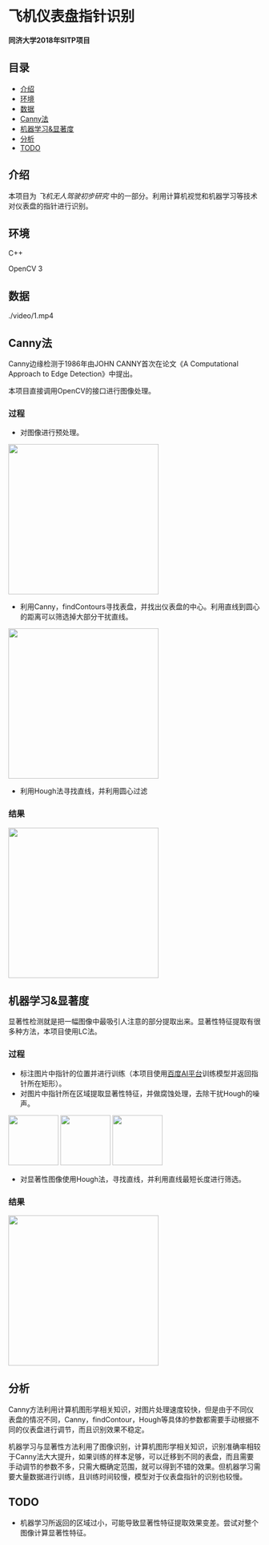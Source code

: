 # 飞机仪表盘指针识别

**同济大学2018年SITP项目**

## 目录

* [介绍](#介绍)
* [环境](#环境)
* [数据](#数据)
* [Canny法](#Canny法)
* [机器学习&显著度](#机器学习&显著度)
* [分析](#分析)
* [TODO](#TODO)

## 介绍

本项目为 *飞机无人驾驶初步研究* 中的一部分。利用计算机视觉和机器学习等技术对仪表盘的指针进行识别。

## 环境

C++

OpenCV 3

## 数据

./video/1.mp4

## Canny法

Canny边缘检测于1986年由JOHN CANNY首次在论文《A Computational Approach to Edge Detection》中提出。

本项目直接调用OpenCV的接口进行图像处理。

### 过程

* 对图像进行预处理。



<img src="./img/canny_gray.png" height="300px">

* 利用Canny，findContours寻找表盘，并找出仪表盘的中心。利用直线到圆心的距离可以筛选掉大部分干扰直线。



<img src="./img/img_circle.png" height="300px">

* 利用Hough法寻找直线，并利用圆心过滤

### 结果

<img src="./img/output_canny.gif" height="300px">

## 机器学习&显著度

显著性检测就是把一幅图像中最吸引人注意的部分提取出来。显著性特征提取有很多种方法，本项目使用LC法。

### 过程

* 标注图片中指针的位置并进行训练（本项目使用[百度AI平台](http://ai.baidu.com/)训练模型并返回指针所在矩形）。
* 对图片中指针所在区域提取显著性特征，并做腐蚀处理，去除干扰Hough的噪声。

<img src="./img/sal_part_origin.png" height="100px">



<img src="./img/sal_part.png" height="100px">



<img src="./img/sal_part_erode.png" height="100px">

* 对显著性图像使用Hough法，寻找直线，并利用直线最短长度进行筛选。

### 结果

<img src="./img/output_sal.gif" height="300px">

## 分析

Canny方法利用计算机图形学相关知识，对图片处理速度较快，但是由于不同仪表盘的情况不同，Canny，findContour，Hough等具体的参数都需要手动根据不同的仪表盘进行调节，而且识别效果不稳定。

机器学习与显著性方法利用了图像识别，计算机图形学相关知识，识别准确率相较于Canny法大大提升，如果训练的样本足够，可以迁移到不同的表盘，而且需要手动调节的参数不多，只需大概确定范围，就可以得到不错的效果。但机器学习需要大量数据进行训练，且训练时间较慢，模型对于仪表盘指针的识别也较慢。

## TODO
* 机器学习所返回的区域过小，可能导致显著性特征提取效果变差。尝试对整个图像计算显著性特征。
